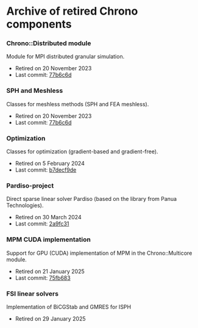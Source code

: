 Archive of retired Chrono components
====================================

### Chrono::Distributed module

Module for MPI distributed granular simulation.

- Retired on 20 November 2023
- Last commit: [77b6c6d](https://github.com/projectchrono/chrono/commit/77b6c6df997f7ffbaa777735d4fa2a49caab4417)


### SPH and Meshless

Classes for meshless methods (SPH and FEA meshless).

- Retired on 20 November 2023
- Last commit: [77b6c6d](https://github.com/projectchrono/chrono/commit/77b6c6df997f7ffbaa777735d4fa2a49caab4417)


### Optimization 

Classes for optimization (gradient-based and gradient-free).

- Retired on 5 February 2024
- Last commit: [b7decf9de](https://github.com/projectchrono/chrono/commit/b7decf9de3cabc8cd43994c3ab0706bacd138d58)

### Pardiso-project

Direct sparse linear solver Pardiso (based on the library from Panua Technologies).

- Retired on 30 March 2024
- Last commit: [2a9fc31](https://github.com/projectchrono/chrono/commit/2a9fc319a723ca48576698cc6c84d2b6702f272b)

### MPM CUDA implementation

Support for GPU (CUDA) implementation of MPM in the Chrono::Multicore module.

- Retired on 21 January 2025
- Last commit: [75fb683](https://github.com/projectchrono/chrono/commit/75fb6835587d33fa1e2956f5ae40d50d5688b965)

### FSI linear solvers

Implementation of BiCGStab and GMRES for ISPH

- Retired on 29 January 2025
